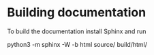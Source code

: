 # Building documentation

To build the documentation install Sphinx and run

  python3 -m sphinx -W -b html source/ build/html/
